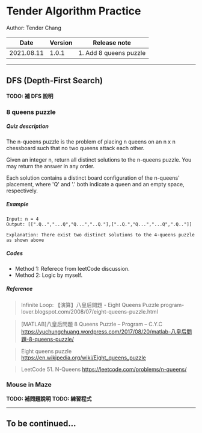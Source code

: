 # Tender Algorithm Practice
Author: Tender Chang

| Date | Version | Release note |
| -------- | -------- | -------- |
| 2021.08.11 | 1.0.1 | 1. Add 8 queens puzzle |


---


## DFS (Depth-First Search)
**TODO: 補 DFS 說明**

### 8 queens puzzle
##### Quiz description
The n-queens puzzle is the problem of placing n queens on an n x n chessboard such that no two queens attack each other.

Given an integer n, return all distinct solutions to the n-queens puzzle. You may return the answer in any order.

Each solution contains a distinct board configuration of the n-queens' placement, where 'Q' and '.' both indicate a queen and an empty space, respectively.

##### Example
```
Input: n = 4
Output: [[".Q..","...Q","Q...","..Q."],["..Q.","Q...","...Q",".Q.."]]

Explanation: There exist two distinct solutions to the 4-queens puzzle as shown above
```
##### Codes
* Method 1: Referece from leetCode discussion.
* Method 2: Logic by myself.

##### Reference
> Infinite Loop: 【演算】八皇后問題 - Eight Queens Puzzle
> program-lover.blogspot.com/2008/07/eight-queens-puzzle.html

> [MATLAB]八皇后問題 8 Queens Puzzle – Program – C.Y.C
> https://yuchungchuang.wordpress.com/2017/08/20/matlab-八皇后問題-8-queens-puzzle/

> Eight queens puzzle
> https://en.wikipedia.org/wiki/Eight_queens_puzzle

> LeetCode 51. N-Queens
> https://leetcode.com/problems/n-queens/


### Mouse in Maze
**TODO: 補問題說明**
**TODO: 練習程式**



---

## To be continued...
